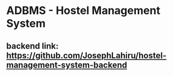 # ADBMS - Hostel Management System
## backend link: https://github.com/JosephLahiru/hostel-management-system-backend
